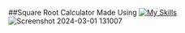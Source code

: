 ##Square Root Calculator Made Using  [![My Skills](https://skillicons.dev/icons?i=html,css,javascript)](https://skillicons.dev)
![Screenshot 2024-03-01 131007](https://github.com/Kingsman119/Square-Root/assets/154053800/35988cb8-5ddd-4c5a-88f2-41820263e963)

